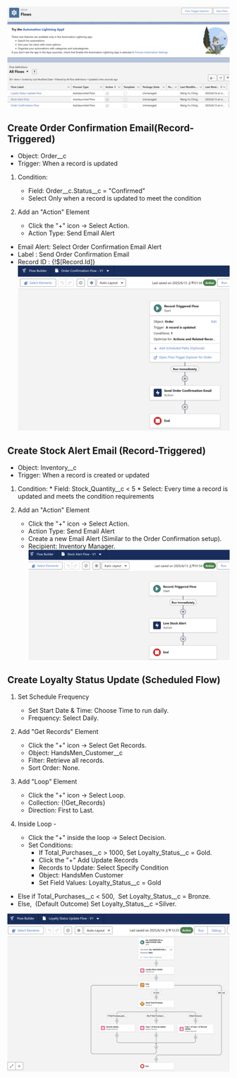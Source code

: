 ![Salesforce Credentials Setup](docs/img/14_Flows_ALL.png)

## Create Order Confirmation Email(Record-Triggered)
*   Object: Order__c
*   Trigger: When a record is updated
1.  Condition:
    *   Field: Order__c.Status__c = "Confirmed"
    *   Select Only when a record is updated to meet the condition

2.  Add an "Action" Element
    *   Click the "+" icon → Select Action.
    *   Action Type: Send Email Alert
      
*   Email Alert: Select Order Confirmation Email Alert
*   Label : Send Order Confirmation Email
*   Record ID : {!$[Record.Id]}
![Salesforce Credentials Setup](docs/img/14_Flows_1.png)

## Create Stock Alert Email (Record-Triggered)

*   Object: Inventory__c
*   Trigger: When a record is created or updated
1.  Condition:
        *   Field: Stock_Quantity__c < 5
        *   Select: Every time a record is updated and meets the condition requirements

2.  Add an "Action" Element
    *   Click the "+" icon → Select Action.
    *   Action Type: Send Email Alert
    *   Create a new Email Alert (Similar to the Order Confirmation setup).
    *   Recipient: Inventory Manager.
![Salesforce Credentials Setup](docs/img/14_Flows_2.png)


## Create Loyalty Status Update (Scheduled Flow)

1.  Set Schedule Frequency
    *   Set Start Date & Time: Choose Time to run daily.
    *   Frequency: Select Daily.

2.  Add "Get Records" Element
    *   Click the "+" icon → Select Get Records.
    *   Object: HandsMen_Customer__c
    *   Filter: Retrieve all records.
    *   Sort Order: None.

3.  Add "Loop" Element
    *   Click the "+" icon → Select Loop.
    *   Collection: {!Get_Records}
    *   Direction: First to Last.

4.  Inside Loop - 
    *   Click the "+" inside the loop → Select Decision.
    *   Set Conditions:
        *   If Total_Purchases__c > 1000, Set Loyalty_Status__c = Gold.
        *   Click the "+" Add Update Records
        *   Records to Update: Select Specify Condition 
        *   Object: HandsMen Customer
        *   Set Field Values: Loyalty_Status__c = Gold

*   Else if Total_Purchases__c < 500, 
Set Loyalty_Status__c = Bronze.
*   Else,  (Default Outcome) Set Loyalty_Status__c =Silver.

![Salesforce Credentials Setup](docs/img/14_Flows_3.png)
